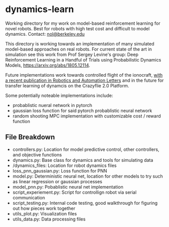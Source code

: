 # dynamics-learn
Working directory for my work on model-based reinforcement learning for novel robots. Best for robots with high test cost and difficult to model dynamics. Contact: [nol@berkeley.edu](mailto:nol@berkeley.edu)

This directory is working towards an implementation of many simulated model-based approaches on real robots. For current state of the art in simulation see this work from Prof Sergey Levine's group: Deep Reinforcement Learning in a Handful of Trials using Probabilistic Dynamics Models,  https://arxiv.org/abs/1805.12114.

Future implementations work towards controlled flight of the ionocraft,
[with a recent publication in Robotics and Automation Letters](https://ieeexplore.ieee.org/document/8373697/)
and in the future for transfer learning of dynamcis on the Crazyflie 2.0 Platform.

Some potentially noteable implementations include:
- probablistic nueral network in pytorch
- gaussian loss function for said pytorch probablistic neural network
- random shooting MPC implementation with customizable cost / reward function

File Breakdown
--------------
- controllers.py: Location for model predictive control, other controllers, and objective functions
- dynamics.py: Base class for dynamics and tools for simulating data
- /dynamics_files: Location for robot dynamics files
- loss_pnn_gaussian.py: Loss function for PNN
- model.py: Deterministic neural net, location for other models to try such as linear regression or gaussian processes
- model_pnn.py: Pobablistic neural net implementation
- script_experiement.py: Script for controllign robot via serial communication
- script_testing.py: Internal code testing, good walkthrough for figuring out how pieces work together
- utils_plot.py: Visualization files
- utils_data.py: Data processing files
